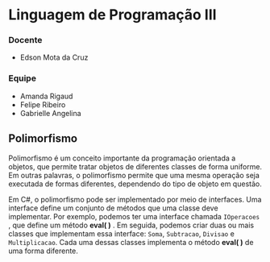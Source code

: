 # Linguagem de Programação III

### Docente

- Edson Mota da Cruz

### Equipe

- Amanda Rigaud
- Felipe Ribeiro
- Gabrielle Angelina

## Polimorfismo

Polimorfismo é um conceito importante da programação orientada a objetos, que
permite tratar objetos de diferentes classes de forma uniforme. Em outras palavras, o polimorfismo permite que uma mesma operação seja executada de formas diferentes, dependendo do tipo de objeto em questão.

Em C#, o polimorfismo pode ser implementado por meio de interfaces. Uma interface
define um conjunto de métodos que uma classe deve implementar. Por exemplo,
podemos ter uma interface chamada `IOperacoes` , que define um método **eval( )** .
Em seguida, podemos criar duas ou mais classes que implementam essa interface: `Soma`, `Subtracao`, `Divisao` e `Multiplicacao`. Cada uma dessas classes implementa o método **eval( )** de uma forma diferente.